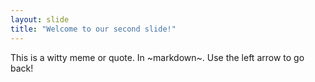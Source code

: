 ```yaml
---
layout: slide
title: "Welcome to our second slide!"
---
```

This is a witty meme or quote. In ~markdown~.
Use the left arrow to go back!
